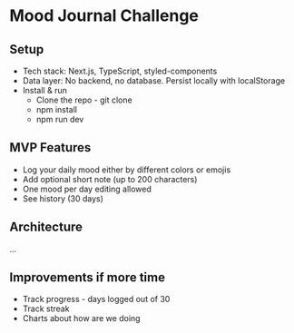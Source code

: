 # Mood Journal Challenge

## Setup

- Tech stack: Next.js, TypeScript, styled-components
- Data layer: No backend, no database. Persist locally with localStorage
- Install & run
  - Clone the repo - git clone
  - npm install
  - npm run dev

## MVP Features

- Log your daily mood either by different colors or emojis
- Add optional short note (up to 200 characters)
- One mood per day editing allowed
- See history (30 days)

## Architecture

...

## Improvements if more time

- Track progress - days logged out of 30
- Track streak
- Charts about how are we doing
